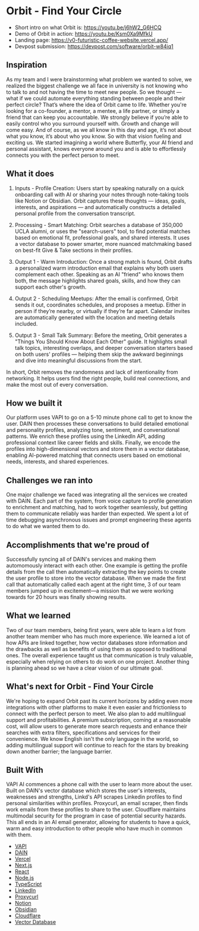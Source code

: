 # Orbit - Find Your Circle

- Short intro on what Orbit is: <https://youtu.be/j6hW2_G6HCQ>
- Demo of Orbit in action: <https://youtu.be/Ksm0Xa9MfkU>
- Landing page: <https://v0-futuristic-coffee-website.vercel.app/>
- Devpost submission: <https://devpost.com/software/orbit-w84iq1>

## Inspiration

As my team and I were brainstorming what problem we wanted to solve, we realized the biggest challenge we all face in university is not knowing who to talk to and not having the time to meet new people. So we thought — what if we could automate everything standing between people and their perfect circle? That’s where the idea of Orbit came to life.
Whether you're looking for a co-founder, a mentor, a mentee, a life partner, or simply a friend that can keep you accountable. We strongly believe if you’re able to easily control who you surround yourself with. Growth and change will come easy. And of course, as we all know in this day and age, it’s not about what you know, it’s about who you know.
So with that vision fueling and exciting us. We started imagining a world where Butterfly, your AI friend and personal assistant, knows everyone around you and is able to effortlessly connects you with the perfect person to meet.

## What it does

1. Inputs - Profile Creation:
Users start by speaking naturally on a quick onboarding call with AI or sharing your notes through note-taking tools like Notion or Obsidian. Orbit captures these thoughts — ideas, goals, interests, and aspirations — and automatically constructs a detailed personal profile from the conversation transcript.

2. Processing - Smart Matching:
Orbit searches a database of 350,000 UCLA alumni, or uses the "search-users" tool, to find potential matches based on emotional fit, professional goals, and shared interests. It uses a vector database to power smarter, more nuanced matchmaking based on best-fit Give & Take sections in their profiles.

3. Output 1 - Warm Introduction:
Once a strong match is found, Orbit drafts a personalized warm introduction email that explains why both users complement each other. Speaking as an AI "friend" who knows them both, the message highlights shared goals, skills, and how they can support each other's growth.

4. Output 2 - Scheduling Meetups:
After the email is confirmed, Orbit sends it out, coordinates schedules, and proposes a meetup. Either in person if they’re nearby, or virtually if they’re far apart. Calendar invites are automatically generated with the location and meeting details included.

5. Output 3 - Small Talk Summary:
Before the meeting, Orbit generates a "Things You Should Know About Each Other" guide. It highlights small talk topics, interesting overlaps, and deeper conversation starters based on both users' profiles — helping them skip the awkward beginnings and dive into meaningful discussions from the start.

In short, Orbit removes the randomness and lack of intentionality from networking. It helps users find the right people, build real connections, and make the most out of every conversation.

## How we built it

Our platform uses VAPI to go on a 5-10 minute phone call to get to know the user. DAIN then processes these conversations to build detailed emotional and personality profiles, analyzing tone, sentiment, and conversational patterns. We enrich these profiles using the LinkedIn API, adding professional context like career fields and skills. Finally, we encode the profiles into high-dimensional vectors and store them in a vector database, enabling AI-powered matching that connects users based on emotional needs, interests, and shared experiences.

## Challenges we ran into

One major challenge we faced was integrating all the services we created with DAIN. Each part of the system, from voice capture to profile generation to enrichment and matching, had to work together seamlessly, but getting them to communicate reliably was harder than expected. We spent a lot of time debugging asynchronous issues and prompt engineering these agents to do what we wanted them to do.

## Accomplishments that we're proud of

Successfully syncing all of DAIN's services and making them automomously interact with each other. One example is getting the profile details from the call then automatically extracting the key points to create the user profile to store into the vector database. When we made the first call that automatically called each agent at the right time, 3 of our team members jumped up in excitement—a mission that we were working towards for 20 hours was finally showing results.

## What we learned

Two of our team members, being first years, were able to learn a lot from another team member who has much more experience. We learned a lot of how APIs are linked together, how vector databases store information and the drawbacks as well as benefits of using them as opposed to traditional ones. The overall experience taught us that communication is truly valuable, especially when relying on others to do work on one project.
Another thing is planning ahead so we have a clear vision of our ultimate goal.

## What's next for Orbit - Find Your Circle

We're hoping to expand Orbit past its current horizons by adding even more integrations with other platforms to make it even easier and frictionless to connect with the perfect person to meet. We also plan to add multilingual support and profitabilities. A premium subscription, coming at a reasonable cost, will allow users to generate more search requests and enhance their searches with extra filters, specifications and services for their convenience. We know English isn't the only language in the world, so adding multilingual support will continue to reach for the stars by breaking down another barrier; the language barrier.

## Built With

VAPI AI commences a phone call with the user to learn more about the user. Built on DAIN's vector database which stores the user's interests, weaknesses and strengths, Linkd's API scrapes Linkedin profiles to find personal similarities within profiles. Proxycurl, an email scraper, then finds work emails from these profiles to share to the user. Cloudflare maintains multimodal security for the program in case of potential security hazards. This all ends in an AI email generator, allowing for students to have a quick, warm and easy introduction to other people who have much in common with them.

- [VAPI](https://vapi.ai/)
- [DAIN](https://dain.dev)
- [Vercel](https://vercel.com/)
- [Next.js](https://nextjs.org/)
- [React](https://react.dev/)
- [Node.js](https://nodejs.org/)
- [TypeScript](https://www.typescriptlang.org/)
- [LinkedIn](https://www.linkedin.com/)
- [Proxycurl](https://proxycurl.com/)
- [Notion](https://www.notion.so/)
- [Obsidian](https://obsidian.md/)
- [Cloudflare](https://www.cloudflare.com/)
- [Vector Database](https://developers.cloudflare.com/vectorize/get-started/intro/)
